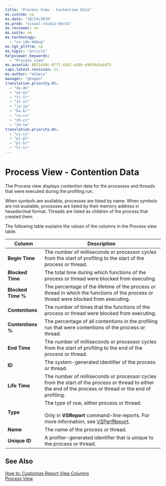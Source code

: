 ```yaml
---
title: "Process View - Contention Data"
ms.custom: na
ms.date: "10/14/2016"
ms.prod: "visual-studio-dev14"
ms.reviewer: na
ms.suite: na
ms.technology: 
  - "vs-ide-debug"
ms.tgt_pltfrm: na
ms.topic: "article"
helpviewer_keywords: 
  - "Process view"
ms.assetid: 8821d98c-0771-43b2-a38b-e9039a3abd75
caps.latest.revision: 11
ms.author: "mikejo"
manager: "ghogen"
translation.priority.ht: 
  - "de-de"
  - "es-es"
  - "fr-fr"
  - "it-it"
  - "ja-jp"
  - "ko-kr"
  - "ru-ru"
  - "zh-cn"
  - "zh-tw"
translation.priority.mt: 
  - "cs-cz"
  - "pl-pl"
  - "pt-br"
  - "tr-tr"
---
```

# Process View - Contention Data
The Process view displays contention data for the processes and threads that were executed during the profiling run.  
  
 When symbols are available, processes are listed by name. When symbols are not available, processes are listed by their memory address in hexadecimal format. Threads are listed as children of the process that created them.  
  
 The following table explains the values of the columns in the Process view table.  
  
|Column|Description|  
|------------|-----------------|  
|**Begin Time**|The number of milliseconds or processor cycles from the start of profiling to the start of the process or thread.|  
|**Blocked Time**|The total time during which functions of the process or thread were blocked from executing.|  
|**Blocked Time %**|The percentage of the lifetime of the process or thread in which the functions of the process or thread were blocked from executing.|  
|**Contentions**|The number of times that the functions of the process or thread were blocked from executing.|  
|**Contentions %**|The percentage of all contentions in the profiling run that were contentions of the process or thread.|  
|**End Time**|The number of milliseconds or processor cycles from the start of profiling to the end of the process or thread.|  
|**ID**|The system-generated identifier of the process or thread.|  
|**Life Time**|The number of milliseconds or processor cycles from the start of the process or thread to either the end of the process or thread or the end of profiling.|  
|**Type**|The type of row, either process or thread.<br /><br /> Only in **VSReport** command-line reports. For more information, see [VSPerfReport](../profiling/vsperfreport.md).|  
|**Name**|The name of the process or thread.|  
|**Unique ID**|A profiler-generated identifier that is unique to the process or thread.|  
  
## See Also  
 [How to: Customize Report View Columns](../profiling/how-to--customize-report-view-columns.md)   
 [Process View](../profiling/process-view.md)